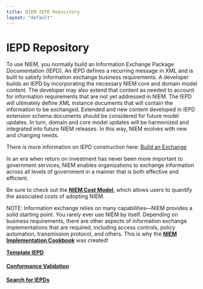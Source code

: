```yaml
---
title: NIEM IEPD Repository
layout: "default"
---
```

# IEPD Repository

To use NIEM, you normally build an Information Exchange Package Documentation (IEPD). An IEPD defines a recurring message in XML and is built to satisfy information exchange business requirements. A developer builds an IEPD by incorporating the necessary NIEM core and domain model content. The developer may also extend that content as needed to account for information requirements that are not yet addressed in NIEM. The IEPD will ultimately define XML instance documents that will contain the information to be exchanged. Extended and new content developed in IEPD extension schema documents should be considered for future model updates. In turn, domain and core model updates will be harmonized and integrated into future NIEM releases. In this way, NIEM evolves with new and changing needs.

There is more information on IEPD construction here: [Build an Exchange](https://www.niem.gov/technical/Pages/Build-an-Exchange.aspx)

In an era when return on investment has never been more important to government services, NIEM enables organizations to exchange information across all levels of government in a manner that is both effective and efficient.

Be sure to check out the **[NIEM Cost Model](https://niem.gov/aboutniem/roadmap/Pages/cost-model.aspx)**, which allows users to quantify the associated costs of adopting NIEM.

NOTE: Information exchange relies on many capabilities—NIEM provides a solid starting point. You rarely ever use NIEM by itself. Depending on business requirements, there are other aspects of information exchange implementations that are required, including access controls, policy automation, transmission protocol, and others. This is why the **[NIEM Implementation Cookbook](http://NIEM.github.io/Implementation-Cookbook)** was created!


<!-- icon menu -->
<div class="col-md-4">
  <div class="media">
    <div class="pull-left">
      <span class="fa-stack fa-2x">
        <i class="fa fa-square fa-stack-2x text-primary" style="color:#65c4cb; border-color:#3c8185"></i>
        <i class="fa fa-file-code-o fa-stack-1x" style="color:#005170"></i>
      </span>
    </div>
    <div class="media-body">
      <h4 class="media-heading" style="margin-top:15px"><a href="https://github.com/jtmrice/Template-IEPD/">Template IEPD</a></h4>
    </div>
  </div>
  <div class="media">
    <div class="pull-left">
      <span class="fa-stack fa-2x">
        <i class="fa fa-square fa-stack-2x text-primary" style="color:#65c4cb; border-color:#3c8185"></i>
        <i class="fa fa-gavel fa-stack-1x" style="color:#005170"></i>
      </span>
    </div>
    <div class="media-body">
      <h4 class="media-heading" style="margin-top:15px"><a href="#">Conformance Validation</a></h4>
    </div>
  </div>
</div>
<div class="col-md-4">
  <div class="media">
    <div class="pull-left">
      <span class="fa-stack fa-2x">
        <i class="fa fa-square fa-stack-2x text-primary" style="color:#65c4cb; border-color:#3c8185"></i>
        <i class="fa fa-file-text-o fa-stack-1x" style="color:#005170"></i>
      </span>
    </div>
    <div class="media-body">
      <h4 class="media-heading" style="margin-top:15px"><a href="https://github.com/search?q=NIEM+IEPD&utf8=%E2%9C%93">Search for IEPDs</a></h4>
    </div>
  </div>
</div>
